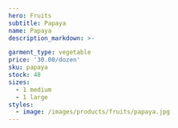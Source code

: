 ```yaml
---
hero: Fruits
subtitle: Papaya
name: Papaya
description_markdown: >-

garment_type: vegetable
price: '30.00/dozen'
sku: papaya
stock: 48
sizes:
  - 1 medium
  - 1 large
styles:
  - image: /images/products/fruits/papaya.jpg
---
```

